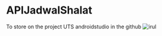# APIJadwalShalat
To store on the project UTS androidstudio in the github
![irul](https://user-images.githubusercontent.com/49241100/55801050-6047f680-5aff-11e9-8991-bbdda31f79df.jpg)
